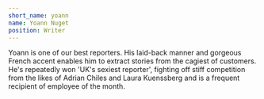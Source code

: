 ```yaml
---
short_name: yoann
name: Yoann Nuget
position: Writer
---
```

Yoann is one of our best reporters. His laid-back manner and gorgeous French accent enables him to extract stories from the cagiest of customers. He's repeatedly won 'UK's sexiest reporter', fighting off stiff competition from the likes of Adrian Chiles and Laura Kuenssberg and is a frequent recipient of employee of the month.